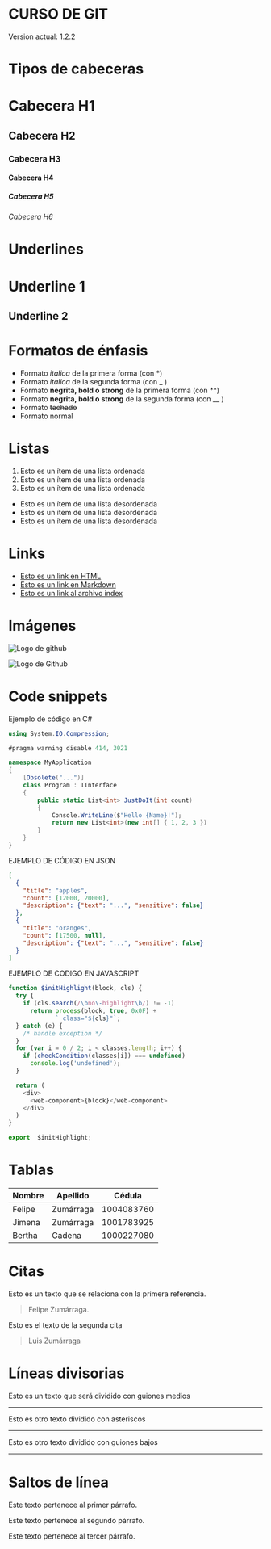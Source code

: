 # CURSO DE GIT
Version actual: 1.2.2
# Tipos de cabeceras
# Cabecera H1
## Cabecera H2
### Cabecera H3
#### Cabecera H4
##### Cabecera H5
###### Cabecera H6

# Underlines
Underline 1
===========
Underline 2
-----------

# Formatos de énfasis
- Formato *italica* de la primera forma (con *)
- Formato _italica_ de la segunda forma (con _ )
- Formato **negrita, bold o strong** de la primera forma (con **)
- Formato __negrita, bold o strong__ de la segunda forma (con __ )
- Formato ~~tachado~~
- Formato normal

# Listas
1. Esto es un ítem de una lista ordenada
2. Esto es un ítem de una lista ordenada
3. Esto es un ítem de una lista ordenada
- Esto es un ítem de una lista desordenada
- Esto es un ítem de una lista desordenada
- Esto es un ítem de una lista desordenada

# Links
- <a href="http://www.google.com">Esto es un link en HTML</a>
- [Esto es un link en Markdown](http://www.google.com)
- [Esto es un link al archivo index](index.html)

# Imágenes
![Logo de github](https://1000marcas.net/wp-content/uploads/2020/02/GitHub-Logo.jpg)

<img src="https://1000marcas.net/wp-content/uploads/2020/02/GitHub-Logo.jpg" alt="Logo de Github">

# Code snippets
Ejemplo de código en C#
```C#
using System.IO.Compression;

#pragma warning disable 414, 3021

namespace MyApplication
{
    [Obsolete("...")]
    class Program : IInterface
    {
        public static List<int> JustDoIt(int count)
        {
            Console.WriteLine($"Hello {Name}!");
            return new List<int>(new int[] { 1, 2, 3 })
        }
    }
}
```

EJEMPLO DE CÓDIGO EN JSON
```JSON
[
  {
    "title": "apples",
    "count": [12000, 20000],
    "description": {"text": "...", "sensitive": false}
  },
  {
    "title": "oranges",
    "count": [17500, null],
    "description": {"text": "...", "sensitive": false}
  }
]
```

EJEMPLO DE CODIGO EN JAVASCRIPT
```JavaScript
function $initHighlight(block, cls) {
  try {
    if (cls.search(/\bno\-highlight\b/) != -1)
      return process(block, true, 0x0F) +
             ` class="${cls}"`;
  } catch (e) {
    /* handle exception */
  }
  for (var i = 0 / 2; i < classes.length; i++) {
    if (checkCondition(classes[i]) === undefined)
      console.log('undefined');
  }

  return (
    <div>
      <web-component>{block}</web-component>
    </div>
  )
}

export  $initHighlight;
```

# Tablas
| Nombre | Apellido | Cédula |
| ------ | -------- | ------ |
| Felipe | Zumárraga | 1004083760 |
| Jimena | Zumárraga | 1001783925 |
| Bertha | Cadena | 1000227080 |

# Citas
Esto es un texto que se relaciona con la primera referencia.
>Felipe Zumárraga.

Esto es el texto de la segunda cita
>Luis Zumárraga

# Líneas divisorias
Esto es un texto que será dividido con guiones medios

---
Esto es otro texto dividido con asteriscos

***
Esto es otro texto dividido con guiones bajos

___

# Saltos de línea
Este texto pertenece al primer párrafo.

Este texto pertenece al segundo párrafo.

Este texto pertenece al tercer párrafo.

